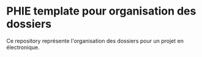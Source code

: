 # PHIE template pour organisation des dossiers
 
 Ce repository représente l'organisation des dossiers pour un projet en électronique.
